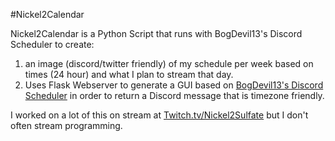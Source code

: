 #Nickel2Calendar

Nickel2Calendar is a Python Script that runs with BogDevil13's Discord Scheduler to create:

1. an image (discord/twitter friendly) of my schedule per week based on times (24 hour) and what I plan to stream that day.
2. Uses Flask Webserver to generate a GUI based on [BogDevil13's Discord Scheduler](https://discord-schedule-generator.netlify.app/) in order to return a Discord message that is timezone friendly.

I worked on a lot of this on stream at [Twitch.tv/Nickel2Sulfate](twitch.tv/Nickel2Sulfate) but I don't often stream programming. 

